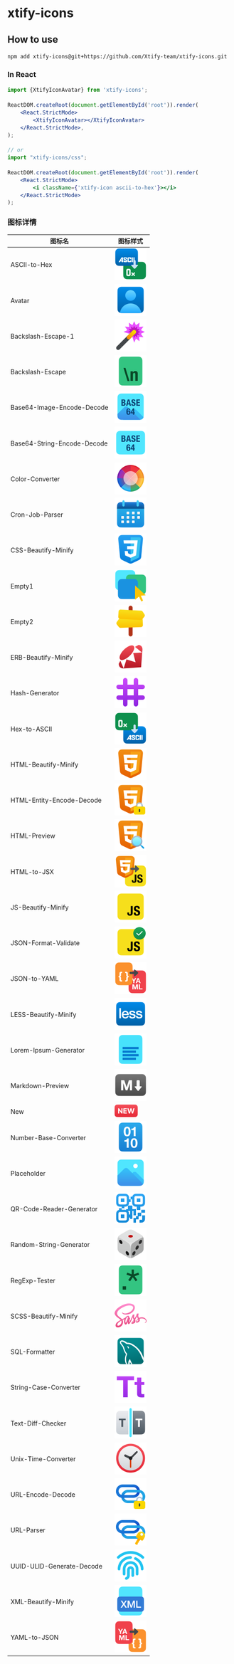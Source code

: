 # xtify-icons

## How to use

```shell
npm add xtify-icons@git+https://github.com/Xtify-team/xtify-icons.git
```

### In React

```jsx
import {XtifyIconAvatar} from 'xtify-icons';

ReactDOM.createRoot(document.getElementById('root')).render(
	<React.StrictMode>
		<XtifyIconAvatar></XtifyIconAvatar>
	</React.StrictMode>,
);

// or
import "xtify-icons/css";

ReactDOM.createRoot(document.getElementById('root')).render(
	<React.StrictMode>
		<i className={'xtify-icon ascii-to-hex'}></i>
	</React.StrictMode>
);
```

### 图标详情

| 图标名                         | 图标样式                                                                |
|-----------------------------|---------------------------------------------------------------------|
| ASCII-to-Hex                | ![ASCII-to-Hex](src/ASCII-to-Hex.svg)                               |
| Avatar                      | ![Avatar](src/Avatar.svg)                                           |
| Backslash-Escape-1          | ![Backslash-Escape-1](src/Backslash-Escape-1.svg)                   |
| Backslash-Escape            | ![Backslash-Escape](src/Backslash-Escape.svg)                       |
| Base64-Image-Encode-Decode  | ![Base64-Image-Encode-Decode](src/Base64-Image-Encode-Decode.svg)   |
| Base64-String-Encode-Decode | ![Base64-String-Encode-Decode](src/Base64-String-Encode-Decode.svg) |
| Color-Converter             | ![Color-Converter](src/Color-Converter.svg)                         |
| Cron-Job-Parser             | ![Cron-Job-Parser](src/Cron-Job-Parser.svg)                         |
| CSS-Beautify-Minify         | ![CSS-Beautify-Minify](src/CSS-Beautify-Minify.svg)                 |
| Empty1                      | ![Empty1](src/Empty1.svg)                                           |
| Empty2                      | ![Empty2](src/Empty2.svg)                                           |
| ERB-Beautify-Minify         | ![ERB-Beautify-Minify](src/ERB-Beautify-Minify.svg)                 |
| Hash-Generator              | ![Hash-Generator](src/Hash-Generator.svg)                           |
| Hex-to-ASCII                | ![Hex-to-ASCII](src/Hex-to-ASCII.svg)                               |
| HTML-Beautify-Minify        | ![HTML-Beautify-Minify](src/HTML-Beautify-Minify.svg)               |
| HTML-Entity-Encode-Decode   | ![HTML-Entity-Encode-Decode](src/HTML-Entity-Encode-Decode.svg)     |
| HTML-Preview                | ![HTML-Preview](src/HTML-Preview.svg)                               |
| HTML-to-JSX                 | ![HTML-to-JSX](src/HTML-to-JSX.svg)                                 |
| JS-Beautify-Minify          | ![JS-Beautify-Minify](src/JS-Beautify-Minify.svg)                   |
| JSON-Format-Validate        | ![JSON-Format-Validate](src/JSON-Format-Validate.svg)               |
| JSON-to-YAML                | ![JSON-to-YAML](src/JSON-to-YAML.svg)                               |
| LESS-Beautify-Minify        | ![LESS-Beautify-Minify](src/LESS-Beautify-Minify.svg)               |
| Lorem-Ipsum-Generator       | ![Lorem-Ipsum-Generator](src/Lorem-Ipsum-Generator.svg)             |
| Markdown-Preview            | ![Markdown-Preview](src/Markdown-Preview.svg)                       |
| New                         | ![New](src/New.svg)                                                 |
| Number-Base-Converter       | ![Number-Base-Converter](src/Number-Base-Converter.svg)             |
| Placeholder                 | ![Placeholder](src/Placeholder.svg)                                 |
| QR-Code-Reader-Generator    | ![QR-Code-Reader-Generator](src/QR-Code-Reader-Generator.svg)       |
| Random-String-Generator     | ![Random-String-Generator](src/Random-String-Generator.svg)         |
| RegExp-Tester               | ![RegExp-Tester](src/RegExp-Tester.svg)                             |
| SCSS-Beautify-Minify        | ![SCSS-Beautify-Minify](src/SCSS-Beautify-Minify.svg)               |
| SQL-Formatter               | ![SQL-Formatter](src/SQL-Formatter.svg)                             |
| String-Case-Converter       | ![String-Case-Converter](src/String-Case-Converter.svg)             |
| Text-Diff-Checker           | ![Text-Diff-Checker](src/Text-Diff-Checker.svg)                     |
| Unix-Time-Converter         | ![Unix-Time-Converter](src/Unix-Time-Converter.svg)                 |
| URL-Encode-Decode           | ![URL-Encode-Decode](src/URL-Encode-Decode.svg)                     |
| URL-Parser                  | ![URL-Parser](src/URL-Parser.svg)                                   |
| UUID-ULID-Generate-Decode   | ![UUID-ULID-Generate-Decode](src/UUID-ULID-Generate-Decode.svg)     |
| XML-Beautify-Minify         | ![XML-Beautify-Minify](src/XML-Beautify-Minify.svg)                 |
| YAML-to-JSON                | ![YAML-to-JSON](src/YAML-to-JSON.svg)                               |
